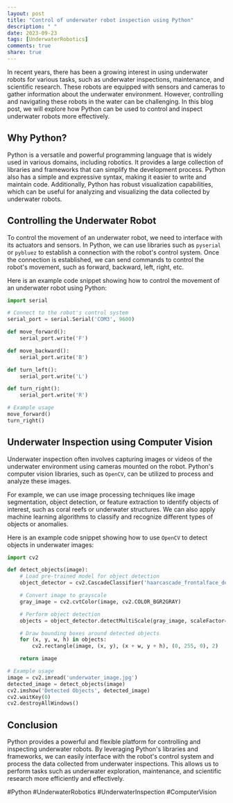 ```yaml
---
layout: post
title: "Control of underwater robot inspection using Python"
description: " "
date: 2023-09-23
tags: [UnderwaterRobotics]
comments: true
share: true
---
```


In recent years, there has been a growing interest in using underwater robots for various tasks, such as underwater inspections, maintenance, and scientific research. These robots are equipped with sensors and cameras to gather information about the underwater environment. However, controlling and navigating these robots in the water can be challenging. In this blog post, we will explore how Python can be used to control and inspect underwater robots more effectively.

## Why Python?

Python is a versatile and powerful programming language that is widely used in various domains, including robotics. It provides a large collection of libraries and frameworks that can simplify the development process. Python also has a simple and expressive syntax, making it easier to write and maintain code. Additionally, Python has robust visualization capabilities, which can be useful for analyzing and visualizing the data collected by underwater robots.

## Controlling the Underwater Robot

To control the movement of an underwater robot, we need to interface with its actuators and sensors. In Python, we can use libraries such as `pyserial` or `pybluez` to establish a connection with the robot's control system. Once the connection is established, we can send commands to control the robot's movement, such as forward, backward, left, right, etc.

Here is an example code snippet showing how to control the movement of an underwater robot using Python:

```python
import serial

# Connect to the robot's control system
serial_port = serial.Serial('COM3', 9600)

def move_forward():
    serial_port.write('F')

def move_backward():
    serial_port.write('B')

def turn_left():
    serial_port.write('L')

def turn_right():
    serial_port.write('R')

# Example usage
move_forward()
turn_right()
```

## Underwater Inspection using Computer Vision

Underwater inspection often involves capturing images or videos of the underwater environment using cameras mounted on the robot. Python's computer vision libraries, such as `OpenCV`, can be utilized to process and analyze these images. 

For example, we can use image processing techniques like image segmentation, object detection, or feature extraction to identify objects of interest, such as coral reefs or underwater structures. We can also apply machine learning algorithms to classify and recognize different types of objects or anomalies.

Here is an example code snippet showing how to use `OpenCV` to detect objects in underwater images:

```python
import cv2

def detect_objects(image):
    # Load pre-trained model for object detection
    object_detector = cv2.CascadeClassifier('haarcascade_frontalface_default.xml')

    # Convert image to grayscale
    gray_image = cv2.cvtColor(image, cv2.COLOR_BGR2GRAY)

    # Perform object detection
    objects = object_detector.detectMultiScale(gray_image, scaleFactor=1.1, minNeighbors=5, minSize=(30, 30))

    # Draw bounding boxes around detected objects
    for (x, y, w, h) in objects:
        cv2.rectangle(image, (x, y), (x + w, y + h), (0, 255, 0), 2)

    return image

# Example usage
image = cv2.imread('underwater_image.jpg')
detected_image = detect_objects(image)
cv2.imshow('Detected Objects', detected_image)
cv2.waitKey(0)
cv2.destroyAllWindows()
```

## Conclusion

Python provides a powerful and flexible platform for controlling and inspecting underwater robots. By leveraging Python's libraries and frameworks, we can easily interface with the robot's control system and process the data collected from underwater inspections. This allows us to perform tasks such as underwater exploration, maintenance, and scientific research more efficiently and effectively.

#Python #UnderwaterRobotics #UnderwaterInspection #ComputerVision